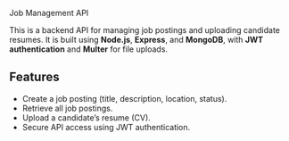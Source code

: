Job Management API

This is a backend API for managing job postings and uploading candidate resumes. It is built using **Node.js**, **Express**, and **MongoDB**, with **JWT authentication** and **Multer** for file uploads.

## Features
- Create a job posting (title, description, location, status).
- Retrieve all job postings.
- Upload a candidate’s resume (CV).
- Secure API access using JWT authentication.
   
